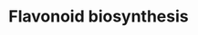 ---
annotations:
- type: Pathway Ontology
  value: flavonoid biosynthetic pathway
authors:
- Gomez009
- Khanspers
- MaintBot
- MartijnVanIersel
- Egonw
- DeSl
- Eweitz
description: Flavonoids (or bioflavonoids) are a class of plant and fungal secondary
  metabolites.
last-edited: 2021-05-19
organisms:
- Arabidopsis thaliana
redirect_from:
- /index.php/Pathway:WP1538
- /instance/WP1538
schema-jsonld:
- '@context': https://schema.org/
  '@id': https://wikipathways.github.io/pathways/WP1538.html
  '@type': Dataset
  creator:
    '@type': Organization
    name: WikiPathways
  description: Flavonoids (or bioflavonoids) are a class of plant and fungal secondary
    metabolites.
  keywords:
  - PAL2
  - ''
  - kaempferol
  - dihydromyricetin
  - ferulic acid
  - cinnamic acid
  - CHS
  - caffeic acid
  - naringenin
  - Kae-3-O-Glu
  - flavones
  - FLS
  - dihydrotricetin
  - delphinidin
  - p-coumaroyl-CoA
  - cinnamoyl-CoA
  - leucodelphinidin
  - homoeriodictyol chalcone
  - Kae-3-O-Glu-Rha, 7-OGlu
  - chalcones
  - Kae-3-O-Glu-Rha
  - naringenin chalcone
  - Kae-3-O-diGlu
  - malvidin
  - petunidin
  - PAL3
  - Que-3-O-Glu-Rha
  - myricetin
  - CHI
  - phenylpropanoids
  - dihydrokaempferol
  - quercetin
  - PAL4
  - feruloyl-CoA
  - Que-3-O-Glu-Rha, 7-OGlu
  - dihydroflavonols
  - F3H
  - Que-3-O-diGlu
  - coumaric acid
  - eriodictyol
  - eriodictyol chalcone
  - L-phenylalanine
  - caffeoyl-CoA
  - Que-3-O-Glu
  license: CC0
  name: Flavonoid biosynthesis
seo: CreativeWork
title: Flavonoid biosynthesis
wpid: WP1538
---